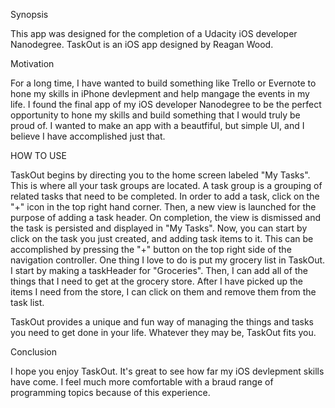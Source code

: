 Synopsis

This app was designed for the completion of a Udacity iOS developer Nanodegree. TaskOut is an iOS app designed by Reagan Wood. 

Motivation

For a long time, I have wanted to build something like Trello or Evernote to hone my skills in iPhone devlepment and help mangage the events in my life. I found the final app of my iOS developer Nanodegree to be the perfect opportunity to hone my skills and build something that I would truly be proud of. I wanted to make an app with a beautfiful, but simple UI, and I believe I have accomplished just that. 

HOW TO USE

TaskOut begins by directing you to the home screen labeled "My Tasks". This is where all your task groups are located. A task group is a grouping of related tasks that need to be completed. In order to add a task, click on the "+" icon in the top right hand corner. Then, a new view is launched for the purpose of adding a task header. On completion, the view is dismissed and the task is persisted and displayed in "My Tasks". Now, you can start by click on the task you just created, and adding task items to it. This can be accomplished by pressing the "+" button on the top right side of the navigation controller. One thing I love to do is put my grocery list in TaskOut. I start by making a taskHeader for "Groceries". Then, I can add all of the things that I need to get at the grocery store. After I have picked up the items I need from the store, I can click on them and remove them from the task list. 

TaskOut provides a unique and fun way of managing the things and tasks you need to get done in your life. Whatever they may be, TaskOut fits you. 


Conclusion

I hope you enjoy TaskOut. It's great to see how far my iOS devlepment skills have come. I feel much more comfortable with a braud range of programming topics because of this experience. 

